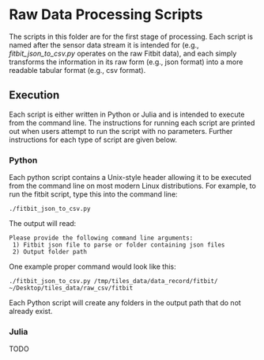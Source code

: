 # Raw Data Processing Scripts
The scripts in this folder are for the first stage of processing.  Each script is named after the sensor data stream it is intended for (e.g., *fitbit\_json\_to\_csv.py* operates on the raw Fitbit data), and each simply transforms the information in its raw form (e.g., json format) into a more readable tabular format (e.g., csv format).

## Execution
Each script is either written in Python or Julia and is intended to execute from the command line. The instructions for running each script are printed out when users attempt to run the script with no parameters.  Further instructions for each type of script are given below.

### Python
Each python script contains a Unix-style header allowing it to be executed from the command line on most modern Linux distributions.  For example, to run the fitbit script, type this into the command line:

`./fitbit_json_to_csv.py`

The output will read:

```
Please provide the following command line arguments:
 1) Fitbit json file to parse or folder containing json files
 2) Output folder path
```

One example proper command would look like this:

```
./fitbit_json_to_csv.py /tmp/tiles_data/data_record/fitbit/ ~/Desktop/tiles_data/raw_csv/fitbit
```

Each Python script will create any folders in the output path that do not already exist.

### Julia

TODO
